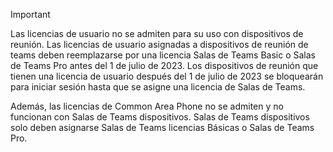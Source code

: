 > [!IMPORTANT]
> Las licencias de usuario no se admiten para su uso con dispositivos de reunión. Las licencias de usuario asignadas a dispositivos de reunión de teams deben reemplazarse por una licencia Salas de Teams Basic o Salas de Teams Pro antes del 1 de julio de 2023. Los dispositivos de reunión que tienen una licencia de usuario después del 1 de julio de 2023 se bloquearán para iniciar sesión hasta que se asigne una licencia de Salas de Teams.
>
> Además, las licencias de Common Area Phone no se admiten y no funcionan con Salas de Teams dispositivos. Salas de Teams dispositivos solo deben asignarse Salas de Teams licencias Básicas o Salas de Teams Pro.
